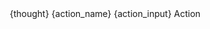 <Option>
    <Thought>{thought}</Thought>
    <Action-Name>{action_name}</Action-Name>
    <Action-Input>{action_input}</Action-Input>
    <Route>Action</Route>
</Option>
